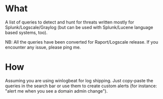 # What

A list of queries to detect and hunt for threats written mostly for Splunk/Logscale/Graylog (but can be used with Splunk/Lucene language based systems, too).

NB: All the queries have been converted for Raport/Logscale release. If you encounter any issue, please ping me.

# How

Assuming you are using winlogbeat for log shipping. Just copy-paste the queries in the search bar or use them to create custom alerts (for instance: "alert me when you see a domain admin change").
